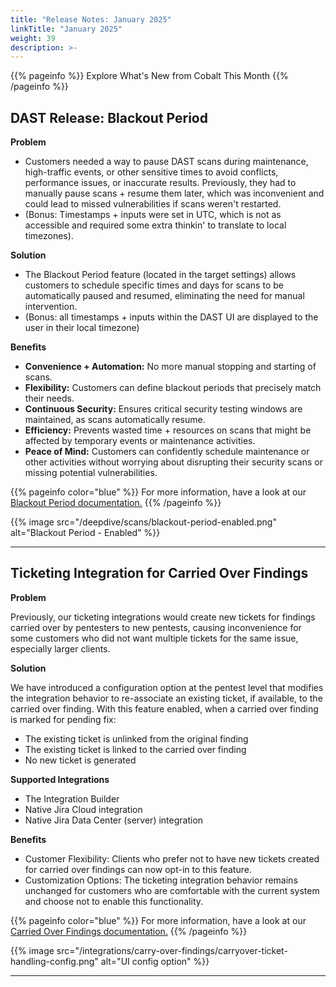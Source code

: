```yaml
---
title: "Release Notes: January 2025"
linkTitle: "January 2025"
weight: 39
description: >-
---
```


{{% pageinfo %}} 
Explore What's New from Cobalt This Month
{{% /pageinfo %}}


## DAST Release: Blackout Period

<strong>Problem</strong>
- Customers needed a way to pause DAST scans during maintenance, high-traffic events, or other sensitive times to avoid conflicts, performance issues, or inaccurate results. Previously, they had to manually pause scans + resume them later, which was inconvenient and could lead to missed vulnerabilities if scans weren't restarted.
- (Bonus: Timestamps + inputs were set in UTC, which is not as accessible and required some extra thinkin' to translate to local timezones).

<strong>Solution</strong>
- The Blackout Period feature (located in the target settings) allows customers to schedule specific times and days for scans to be automatically paused and resumed, eliminating the need for manual intervention.
- (Bonus: all timestamps + inputs within the DAST UI are displayed to the user in their local timezone)

<strong>Benefits</strong>
- <strong>Convenience + Automation:</strong> No more manual stopping and starting of scans.
- <strong>Flexibility:</strong> Customers can define blackout periods that precisely match their needs.
- <strong>Continuous Security:</strong> Ensures critical security testing windows are maintained, as scans automatically resume.
- <strong>Efficiency:</strong> Prevents wasted time + resources on scans that might be affected by temporary events or maintenance activities.
- <strong>Peace of Mind:</strong> Customers can confidently schedule maintenance or other activities without worrying about disrupting their security scans or missing potential vulnerabilities.

{{% pageinfo color="blue" %}}
For more information, have a look at our [Blackout Period documentation.](https://docs.cobalt.io/platform-deep-dive/scans/blackout-period/)
{{% /pageinfo %}}

{{% image src="/deepdive/scans/blackout-period-enabled.png" alt="Blackout Period - Enabled" %}}

---

## Ticketing Integration for Carried Over Findings

<strong>Problem</strong>
<p>Previously, our ticketing integrations would create new tickets for findings carried over by pentesters to new pentests, causing inconvenience for some customers who did not want multiple tickets for the same issue, especially larger clients.</p>

<strong>Solution</strong>
<p>We have introduced a configuration option at the pentest level that modifies the integration behavior to re-associate an existing ticket, if available, to the carried over finding. With this feature enabled, when a carried over finding is marked for pending fix:</p>

- The existing ticket is unlinked from the original finding
- The existing ticket is linked to the carried over finding
- No new ticket is generated

<strong>Supported Integrations</strong>
- The Integration Builder
- Native Jira Cloud integration
- Native Jira Data Center (server) integration

<strong>Benefits</strong>
- Customer Flexibility: Clients who prefer not to have new tickets created for carried over findings can now opt-in to this feature.
- Customization Options: The ticketing integration behavior remains unchanged for customers who are comfortable with the current system and choose not to enable this functionality.

{{% pageinfo color="blue" %}}
For more information, have a look at our [Carried Over Findings documentation.](https://docs.cobalt.io/integrations/carried-over-findings/)
{{% /pageinfo %}}

{{% image src="/integrations/carry-over-findings/carryover-ticket-handling-config.png" alt="UI config option" %}}

---

